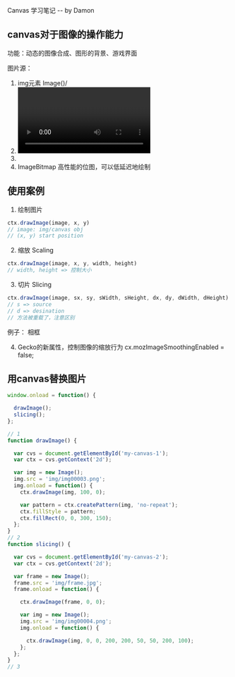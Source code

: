 Canvas 学习笔记 -- by Damon

## canvas对于图像的操作能力
功能：动态的图像合成、图形的背景、游戏界面

图片源：
1. img元素 Image()/<img>
2. <video>
3. <canvas>
4. ImageBitmap 高性能的位图，可以低延迟地绘制

## 使用案例
1. 绘制图片
```js
ctx.drawImage(image, x, y)
// image: img/canvas obj
// (x, y) start position
```

2. 缩放 Scaling
```js
ctx.drawImage(image, x, y, width, height)
// width, height => 控制大小
```

3. 切片 Slicing
```js
ctx.drawImage(image, sx, sy, sWidth, sHeight, dx, dy, dWidth, dHeight)
// s => source
// d => desination
// 方法被重载了，注意区别
```
例子： 相框

4. Gecko的新属性，控制图像的缩放行为
cx.mozImageSmoothingEnabled = false;

## 用canvas替换图片
```js
window.onload = function() {

  drawImage();
  slicing();
};

// 1
function drawImage() {

  var cvs = document.getElementById('my-canvas-1');
  var ctx = cvs.getContext('2d');

  var img = new Image();
  img.src = 'img/img00003.png';
  img.onload = function() {
    ctx.drawImage(img, 100, 0);

    var pattern = ctx.createPattern(img, 'no-repeat');
    ctx.fillStyle = pattern;
    ctx.fillRect(0, 0, 300, 150);
  };
}
// 2
function slicing() {

  var cvs = document.getElementById('my-canvas-2');
  var ctx = cvs.getContext('2d');

  var frame = new Image();
  frame.src = 'img/frame.jpg';
  frame.onload = function() {

    ctx.drawImage(frame, 0, 0);

    var img = new Image();
    img.src = 'img/img00004.png';
    img.onload = function() {

      ctx.drawImage(img, 0, 0, 200, 200, 50, 50, 200, 100);
    };
  };
}
// 3

```














